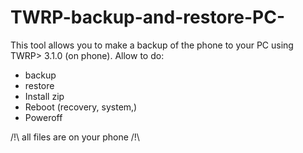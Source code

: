 # TWRP-backup-and-restore-PC-
This tool allows you to make a backup of the phone to your PC using TWRP> 3.1.0 (on phone).
Allow to do:
  - backup
  - restore
  - Install zip
  - Reboot (recovery, system,)
  - Poweroff

/!\ all files are on your phone /!\
